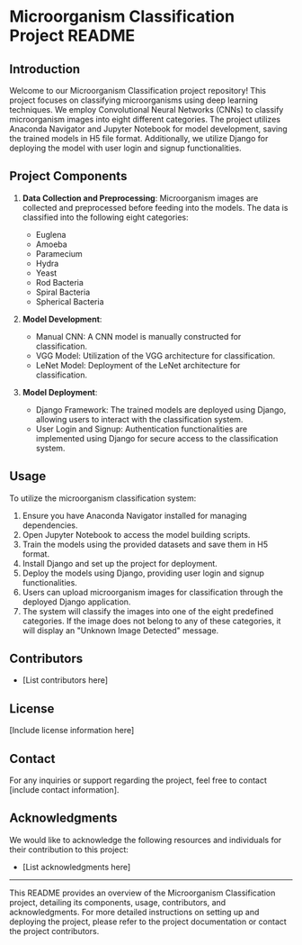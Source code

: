 # Microorganism Classification Project README

## Introduction
Welcome to our Microorganism Classification project repository! This project focuses on classifying microorganisms using deep learning techniques. We employ Convolutional Neural Networks (CNNs) to classify microorganism images into eight different categories. The project utilizes Anaconda Navigator and Jupyter Notebook for model development, saving the trained models in H5 file format. Additionally, we utilize Django for deploying the model with user login and signup functionalities.

## Project Components
1. **Data Collection and Preprocessing**: Microorganism images are collected and preprocessed before feeding into the models. The data is classified into the following eight categories:
   - Euglena
   - Amoeba
   - Paramecium
   - Hydra
   - Yeast
   - Rod Bacteria
   - Spiral Bacteria
   - Spherical Bacteria

2. **Model Development**:
   - Manual CNN: A CNN model is manually constructed for classification.
   - VGG Model: Utilization of the VGG architecture for classification.
   - LeNet Model: Deployment of the LeNet architecture for classification.

3. **Model Deployment**:
   - Django Framework: The trained models are deployed using Django, allowing users to interact with the classification system.
   - User Login and Signup: Authentication functionalities are implemented using Django for secure access to the classification system.

## Usage
To utilize the microorganism classification system:
1. Ensure you have Anaconda Navigator installed for managing dependencies.
2. Open Jupyter Notebook to access the model building scripts.
3. Train the models using the provided datasets and save them in H5 format.
4. Install Django and set up the project for deployment.
5. Deploy the models using Django, providing user login and signup functionalities.
6. Users can upload microorganism images for classification through the deployed Django application.
7. The system will classify the images into one of the eight predefined categories. If the image does not belong to any of these categories, it will display an "Unknown Image Detected" message.

## Contributors
- [List contributors here]

## License
[Include license information here]

## Contact
For any inquiries or support regarding the project, feel free to contact [include contact information].

## Acknowledgments
We would like to acknowledge the following resources and individuals for their contribution to this project:
- [List acknowledgments here]

---
This README provides an overview of the Microorganism Classification project, detailing its components, usage, contributors, and acknowledgments. For more detailed instructions on setting up and deploying the project, please refer to the project documentation or contact the project contributors.
